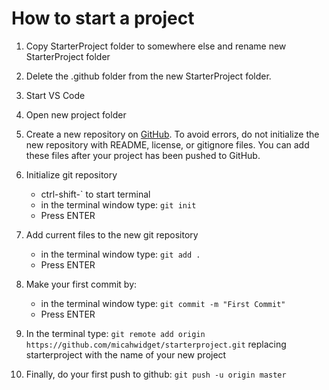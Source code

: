 # How to start a project

1. Copy StarterProject folder to somewhere else and rename new StarterProject folder
1. Delete the .github folder from the new StarterProject folder.
1. Start VS Code
1. Open new project folder
1. Create a new repository on [GitHub](https://github.com). To avoid errors, do not initialize the new repository with README, license, or gitignore files. You can add these files after your project has been pushed to GitHub.
1. Initialize git repository
    * ctrl-shift-` to start terminal
    * in the terminal window type: `git init`
    * Press ENTER
1. Add current files to the new git repository
    * in the terminal window type: `git add .`
    * Press ENTER
1. Make your first commit by:
    * in the terminal window type: `git commit -m "First Commit"`
    * Press ENTER

1. In the terminal type: `git remote add origin https://github.com/micahwidget/starterproject.git` replacing starterproject with the name of your new project
1. Finally, do your first push to github: `git push -u origin master`
